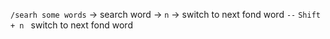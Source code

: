 `/searh some words` → search word → `n` → switch to next fond word `--` `Shift + n ` switch to next fond word 